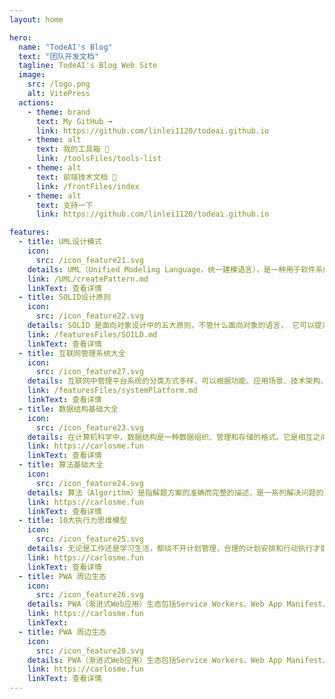```yaml
---
layout: home

hero:
  name: "TodeAI's Blog"
  text: "团队开发文档"
  tagline: TodeAI's Blog Web Site
  image:
    src: /logo.png
    alt: VitePress
  actions:
    - theme: brand
      text: My GitHub ➟
      link: https://github.com/linlei1120/todeai.github.io
    - theme: alt
      text: 我的工具箱 🔨
      link: /toolsFiles/tools-list
    - theme: alt
      text: 前端技术文档 🎒
      link: /frontFiles/index
    - theme: alt
      text: 支持一下
      link: https://github.com/linlei1120/todeai.github.io

features:
  - title: UML设计模式
    icon:
      src: /icon_feature21.svg
    details: UML（Unified Modeling Language，统一建模语言），是一种用于软件系统分析和设计的语言工具，用于帮助软件开发人员进行思考和记录思路的结果UML本身是一套符号的规定，通过这些符号，来描述软件模型中各个元素之间的关系；比如类...
    link: /UML/createPattern.md
    linkText: 查看详情
  - title: SOLID设计原则
    icon:
      src: /icon_feature22.svg
    details: SOLID 是面向对象设计中的五大原则，不管什么面向对象的语言， 它可以提高代码的可维护性、可扩展性和可读性，使代码更加健壮、易于测试和扩展。分别是单一原则、开闭原则、里氏替换原则、接口隔离原则、依赖倒置原则...
    link: /featuresFiles/SOILD.md
    linkText: 查看详情
  - title: 互联网管理系统大全
    icon:
      src: /icon_feature27.svg
    details: 互联网中管理平台系统的分类方式多样，可以根据功能、应用场景、技术架构、部署方式、行业和用户类型进行划分。不同的系统服务于不同的需求，企业可以根据自身业务特点选择合适的系统来提升管理效率和竞争力...
    link: /featuresFiles/systemPlatform.md
    linkText: 查看详情
  - title: 数据结构基础大全
    icon:
      src: /icon_feature23.svg
    details: 在计算机科学中，数据结构是一种数据组织、管理和存储的格式。它是相互之间存在一种或多种特定关系的数据元素的集合。通常情况下，精心选择的数据结构可以带来更高的运行或者存储效率。数据结构往往同高效的检索算法和索引技术相关...
    link: https://carlosme.fun
    linkText: 查看详情
  - title: 算法基础大全
    icon:
      src: /icon_feature24.svg
    details: 算法（Algorithm）是指解题方案的准确而完整的描述，是一系列解决问题的清晰指令，算法代表着用系统的方法描述解决问题的策略机制。也就是说，能够对一定规范的输入，在有限时间内获得所要求的输出...
    link: https://carlosme.fun
    linkText: 查看详情
  - title: 10大执行力思维模型
    icon:
      src: /icon_feature25.svg
    details: 无论是工作还是学习生活，都绕不开计划管理，合理的计划安排和行动执行才能有效地输出结果。常见的执行力思维模型包括：SMART模型、OKR工作法、甘特图工作计划、POA执行公式、WOOP思维模型等....
    link: https://carlosme.fun
    linkText: 查看详情
  - title: PWA 周边生态
    icon:
      src: /icon_feature26.svg
    details: PWA（渐进式Web应用）生态包括Service Workers、Web App Manifest、响应式设计、离线支持、推送通知和应用缓存等技术，旨在提升Web应用的性能和用户体验，接近原生应用的功能。
    link: https://carlosme.fun
    linkText: 
  - title: PWA 周边生态
    icon:
      src: /icon_feature28.svg
    details: PWA（渐进式Web应用）生态包括Service Workers、Web App Manifest、响应式设计、离线支持、推送通知和应用缓存等技术，旨在提升Web应用的性能和用户体验，接近原生应用的功能。
    link: https://carlosme.fun
    linkText: 查看详情
---
```

<!-- 添加到md文章末尾 -->
<confetti />

<!-- 添加到md文章末尾 -->
<VisitorPanel />
